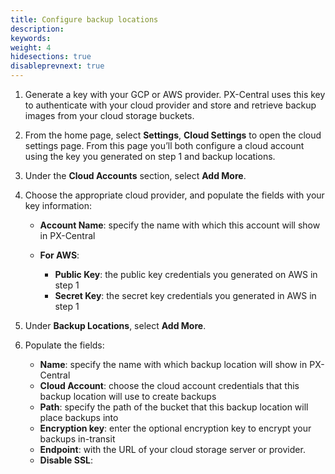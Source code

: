 ```yaml
---
title: Configure backup locations
description: 
keywords: 
weight: 4
hidesections: true
disableprevnext: true
---
```


1. Generate a key with your GCP or AWS provider. PX-Central uses this key to authenticate with your cloud provider and store and retrieve backup images from your cloud storage buckets. 
2. From the home page, select **Settings**, **Cloud Settings** to open the cloud settings page. From this page you’ll both configure a cloud account using the key you generated on step 1 and backup locations.
3. Under the **Cloud Accounts** section, select **Add More**.
4. Choose the appropriate cloud provider, and populate the fields with your key information:

    * **Account Name**: specify the name with which this account will show in PX-Central
    * **For AWS**:

        * **Public Key**: the public key credentials you generated on AWS in step 1
        * **Secret Key**: the secret key credentials you generated in AWS in step 1

5. Under **Backup Locations**, select **Add More**.
6. Populate the fields:

    * **Name**: specify the name with which backup location will show in PX-Central
    * **Cloud Account**: choose the cloud account credentials that this backup location will use to create backups
    * **Path**: specify the path of the bucket that this backup location will place backups into
    * **Encryption key**: enter the optional encryption key to encrypt your backups in-transit
    * **Endpoint**: with the URL of your cloud storage server or provider.
    * **Disable SSL**: 
